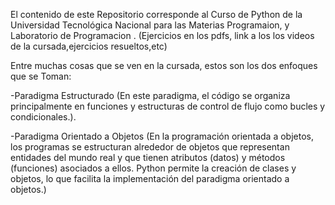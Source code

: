 El contenido de este Repositorio corresponde
al Curso de Python de la Universidad Tecnológica
Nacional para las Materias Programaion, y Laboratorio de Programacion . (Ejercicios en los pdfs, link a los 
los videos de la cursada,ejercicios resueltos,etc)



Entre muchas cosas que se ven en la cursada, estos son los dos enfoques que se Toman:

-Paradigma Estructurado (En este paradigma, el código se organiza principalmente en funciones y estructuras de control de flujo como bucles y condicionales.).

-Paradigma Orientado a Objetos <POO> (En la programación orientada a objetos, los programas se estructuran alrededor de objetos que representan entidades del mundo real y que tienen atributos (datos) y métodos (funciones) asociados a ellos. Python permite la creación de clases y objetos, lo que facilita la implementación del paradigma orientado a objetos.)
